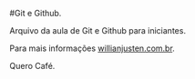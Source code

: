 #Git e Github.

Arquivo da aula de Git e Github para iniciantes.

Para mais informações [willianjusten.com.br](http://willianjusten.com.br).

Quero Café.
